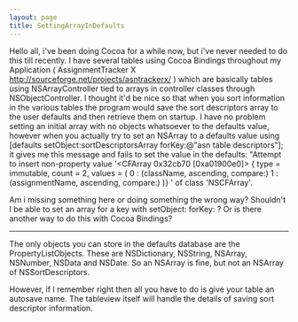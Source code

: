 ```yaml
---
layout: page
title: SettingArrayInDefaults
---
```


Hello all, i've been doing Cocoa for a while now, but i've never needed to do this till recently. I have several tables using Cocoa Bindings throughout my Application ( AssignmentTracker X http://sourceforge.net/projects/asntrackerx/ ) which are basically tables using NSArrayController tied to arrays in controller classes through NSObjectController.  I thought it'd be nice so that when you sort information in the various tables the program would save the sort descriptors array to the user defaults and then retrieve them on startup. I have no problem setting an initial array with no objects whatsoever to the defaults value, however when you actually try to set an NSArray to a defaults value using [defaults setObject:sortDescriptorsArray forKey:@"asn table descriptors"]; it gives me this message and fails to set the value in the defaults:
"Attempt to insert non-property value '<CFArray 0x32cb70 [0xa01900e0]> { type = immutable, count = 2, values = ( 
0 :  (className, ascending, compare:)
1 :  (assignmentName, ascending, compare:)
)} ' of class 'NSCFArray'.

Am i missing something here or doing something the wrong way? Shouldn't I be able to set an array for a key with setObject: forKey: ? Or is there another way to do this with Cocoa Bindings?

----

The only objects you can store in the defaults database are the PropertyListObjects.  These are NSDictionary, NSString, NSArray, NSNumber, NSData and NSDate. So an NSArray is fine, but not an NSArray of NSSortDescriptors.  

However, if I remember right then all you have to do is give your table an autosave name.  The tableview itself will handle the details of saving sort descriptor information.

